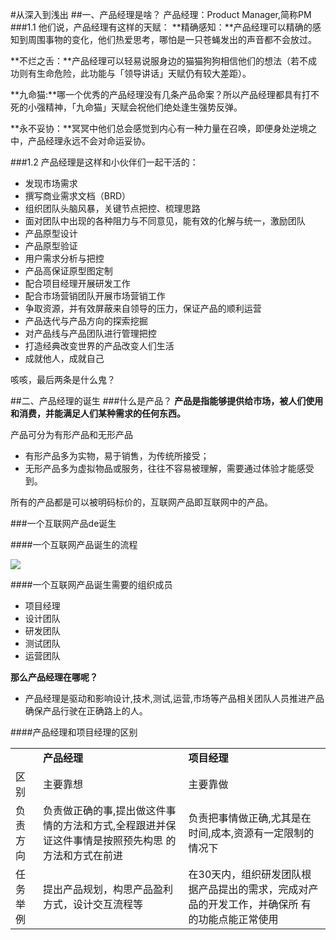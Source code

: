 #从深入到浅出
##一、产品经理是啥？
产品经理：Product Manager,简称PM
###1.1 他们说，产品经理有这样的天赋：
**精确感知：**产品经理可以精确的感知到周围事物的变化，他们热爱思考，哪怕是一只苍蝇发出的声音都不会放过。

**不烂之舌：**产品经理可以轻易说服身边的猫猫狗狗相信他们的想法（若不成功则有生命危险，此功能与「领导讲话」天赋仍有较大差距）。

**九命猫:**哪一个优秀的产品经理没有几条产品命案？所以产品经理都具有打不死的小强精神，「九命猫」天赋会祝他们绝处逢生强势反弹。

**永不妥协：**冥冥中他们总会感觉到内心有一种力量在召唤，即便身处逆境之中，产品经理永远不会对命运妥协。

###1.2 产品经理是这样和小伙伴们一起干活的：
- 发现市场需求
- 撰写商业需求文档（BRD）
- 组织团队头脑风暴，关键节点把控、梳理思路
- 面对团队中出现的各种阻力与不同意见，能有效的化解与统一，激励团队
- 产品原型设计
- 产品原型验证
- 用户需求分析与把控
- 产品高保证原型图定制
- 配合项目经理开展研发工作
- 配合市场营销团队开展市场营销工作
- 争取资源，并有效屏蔽来自领导的压力，保证产品的顺利运营
- 产品迭代与产品方向的探索挖掘
- 对产品线与产品团队进行管理把控
- 打造经典改变世界的产品改变人们生活
- 成就他人，成就自己

咳咳，最后两条是什么鬼？

##二、产品经理的诞生
###什么是产品？
**产品是指能够提供给市场，被人们使用和消费，并能满足人们某种需求的任何东西。**

产品可分为有形产品和无形产品
- 有形产品多为实物，易于销售，为传统所接受；
- 无形产品多为虚拟物品或服务，往往不容易被理解，需要通过体验才能感受到。

所有的产品都是可以被明码标价的，互联网产品即互联网中的产品。

###一个互联网产品de诞生

####一个互联网产品诞生的流程

![](http://f.hiphotos.baidu.com/image/pic/item/024f78f0f736afc3a4361f7ab519ebc4b74512f2.jpg)

####一个互联网产品诞生需要的组织成员

- 项目经理
- 设计团队
- 研发团队
- 测试团队
- 运营团队

**那么产品经理在哪呢？**
- 产品经理是驱动和影响设计,技术,测试,运营,市场等产品相关团队人员推进产品确保产品行驶在正确路上的人。

####产品经理和项目经理的区别

<table>
<tbody>
<tr><td><em> </em></td><td><b>产品经理</b></td><td><b>项目经理</b></td></tr>
<tr><td>区别</td><td>主要靠想</td><td>主要靠做</td></tr>
<tr><td>负责方向</td><td>负责做正确的事,提出做这件事情的方法和方式,全程跟进并保证这件事情是按照预先构思
的方法和方式在前进</td><td>负责把事情做正确,尤其是在时间,成本,资源有一定限制的情况下</td></tr>
<tr><td>任务举例</td><td>提出产品规划，构思产品盈利方式，设计交互流程等</td><td>在30天内，组织研发团队根据产品提出的需求，完成对产品的开发工作，并确保所
有的功能点能正常使用</td></tr>
</tbody>
</table>






